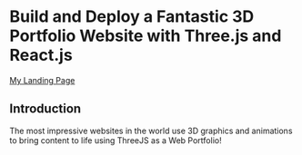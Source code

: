 # Build and Deploy a Fantastic 3D Portfolio Website with Three.js and React.js
[My Landing Page](http://linkdev.org)

## Introduction
The most impressive websites in the world use 3D graphics and animations to bring content to life using ThreeJS as a Web Portfolio! 